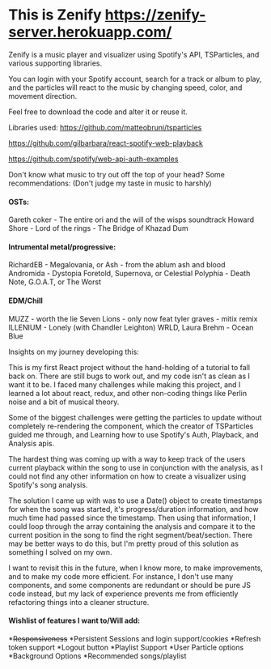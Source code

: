 # This is Zenify https://zenify-server.herokuapp.com/
Zenify is a music player and visualizer using Spotify's API, TSParticles, and various supporting libraries.

You can login with your Spotify account, search for a track or album to play, and the particles will react to the music by changing speed, color, and movement direction.

Feel free to download the code and alter it or reuse it.

Libraries used:
https://github.com/matteobruni/tsparticles

https://github.com/gilbarbara/react-spotify-web-playback

https://github.com/spotify/web-api-auth-examples



Don't know what music to try out off the top of your head?
Some recommendations: (Don't judge my taste in music to harshly)
#### OSTs:
Gareth coker - The entire ori and the will of the wisps soundtrack
Howard Shore - Lord of the rings - The Bridge of Khazad Dum

#### Intrumental metal/progressive:
RichardEB - Megalovania, or Ash - from the ablum ash and blood
Andromida - Dystopia Foretold, Supernova, or Celestial
Polyphia - Death Note, G.O.A.T, or The Worst

#### EDM/Chill
MUZZ - worth the lie
Seven Lions - only now feat tyler graves - mitix remix
ILLENIUM - Lonely (with Chandler Leighton)
WRLD, Laura Brehm - Ocean Blue

Insights on my journey developing this:

This is my first React project without the hand-holding of a tutorial to fall back on. There are still bugs to work out, and my code isn't as clean as I want it to be. I faced many challenges while making this project, and I learned a lot about react, redux, and other non-coding things like Perlin noise and a bit of musical theory.

Some of the biggest challenges were getting the particles to update without completely re-rendering the component, which the creator of TSParticles guided me through, and Learning how to use Spotify's Auth, Playback, and Analysis apis. 

The hardest thing was coming up with a way to keep track of the users current playback within the song to use in conjunction with the analysis, as I could not find any other information on how to create a visualizer using Spotify's song analysis. 

The solution I came up with was to use a Date() object to create timestamps for when the song was started, it's progress/duration information, and how much time had passed since the timestamp. Then using that information, I could loop through the array containing the analysis and compare it to the current position in the song to find the right segment/beat/section. There may be better ways to do this, but I'm pretty proud of this solution as something I solved on my own.

I want to revisit this in the future, when I know more, to make improvements, and to make my code more efficient. For instance, I don't use many components, and some components are redundant or should be pure JS code instead, but my lack of experience prevents me from efficiently refactoring things into a cleaner structure.

#### Wishlist of features I want to/Will add:
*~~Responsiveness~~
*Persistent Sessions and login support/cookies
*Refresh token support
*Logout button
*Playlist Support
*User Particle options
*Background Options
*Recommended songs/playlist
